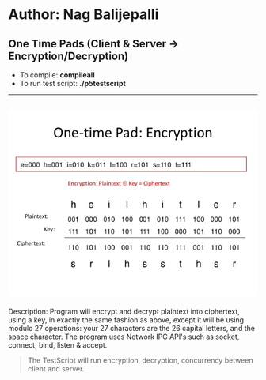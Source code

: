 # Author: Nag Balijepalli
 One Time Pads (Client & Server -> Encryption/Decryption)
------
- To compile: **compileall**
- To run test script: **./p5testscript <RANDOM PORT> <RANDOM PORT> <redirection or stdout>**
-----
![Screenshot](OTP_Pic.jpg)
-----
Description: Program will encrypt and decrypt plaintext into ciphertext, using a key, in exactly the same fashion as above, except it will be using modulo 27 operations: your 27 characters are the 26 capital letters, and the space character. The program uses Network IPC API's such as socket, connect, bind, listen & accept.
>The TestScript will run encryption, decryption, concurrency between client and server.
